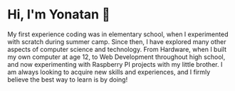 # Hi, I'm Yonatan 👋
My first experience coding was in elementary school, when I experimented with scratch during summer camp. Since then, I have explored many other aspects of computer science and technology. From Hardware, when I built my own computer at age 12, to Web Development throughout high school, and now experimenting with Raspberry PI projects with my little brother. I am always looking to acquire new skills and experiences, and I firmly believe the best way to learn is by doing!
<!--
**YonatanTussa/YonatanTussa** is a ✨ _special_ ✨ repository because its `README.md` (this file) appears on your GitHub profile.

Here are some ideas to get you started:

- 🔭 I’m currently working on ...
- 🌱 I’m currently learning ...
- 👯 I’m looking to collaborate on ...
- 🤔 I’m looking for help with ...
- 💬 Ask me about ...
- 📫 How to reach me: ...
- 😄 Pronouns: ...
- ⚡ Fun fact: ...
-->
